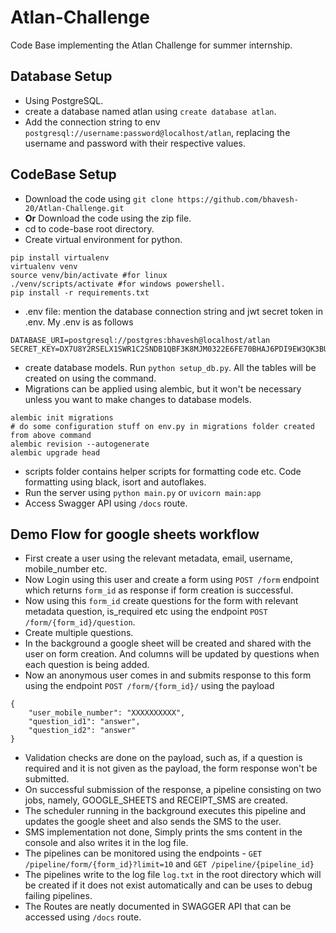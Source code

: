 # Atlan-Challenge
Code Base implementing the Atlan Challenge for summer internship.

## Database Setup
- Using PostgreSQL.
- create a database named atlan using `create database atlan`.
- Add the connection string to env `postgresql://username:password@localhost/atlan`, replacing the username and password with their respective values.

## CodeBase Setup
- Download the code using `git clone https://github.com/bhavesh-20/Atlan-Challenge.git`
- **Or** Download the code using the zip file.
- cd to code-base root directory.
- Create virtual environment for python.
```
pip install virtualenv 
virtualenv venv
source venv/bin/activate #for linux
./venv/scripts/activate #for windows powershell.
pip install -r requirements.txt
```
- .env file: mention the database connection string and jwt secret token in .env. My .env is as follows
```
DATABASE_URI=postgresql://postgres:bhavesh@localhost/atlan
SECRET_KEY=DX7U8Y2RSELX1SWR1C2SNDB1QBF3K8MJM0322E6FE70BHAJ6PDI9EW3QK3BU01JNGRZK1A422UVA553GC4IJOIQHY2BXSVEYLNMK
```
- create database models. Run `python setup_db.py`. All the tables will be created on using the command.
- Migrations can be applied using alembic, but it won't be necessary unless you want to make changes to database models.
```
alembic init migrations
# do some configuration stuff on env.py in migrations folder created from above command
alembic revision --autogenerate
alembic upgrade head
```
- scripts folder contains helper scripts for formatting code etc. Code formatting using black, isort and autoflakes.
- Run the server using `python main.py` or `uvicorn main:app`
- Access Swagger API using `/docs` route.

## Demo Flow for google sheets workflow
- First create a user using the relevant metadata, email, username, mobile_number etc.
- Now Login using this user and create a form using `POST /form` endpoint which returns `form_id` as response if form creation is successful.
- Now using this `form_id` create questions for the form with relevant metadata question, is_required etc using the endpoint `POST /form/{form_id}/question`.
- Create multiple questions.
- In the background a google sheet will be created and shared with the user on form creation. And columns will be updated by questions when each question is being added.
- Now an anonymous user comes in and submits response to this form using the endpoint `POST /form/{form_id}/` using the payload 
```
{
    "user_mobile_number": "XXXXXXXXXX",
    "question_id1": "answer",
    "question_id2": "answer"
}
```
- Validation checks are done on the payload, such as, if a question is required and it is not given as the payload, the form response won't be submitted.
- On successful submission of the response, a pipeline consisting on two jobs, namely, GOOGLE_SHEETS and RECEIPT_SMS are created.
- The scheduler running in the background executes this pipeline and updates the google sheet and also sends the SMS to the user.
- SMS implementation not done, Simply prints the sms content in the console and also writes it in the log file.
- The pipelines can be monitored using the endpoints - `GET /pipeline/form/{form_id}?limit=10` and `GET /pipeline/{pipeline_id}`
- The pipelines write to the log file `log.txt` in the root directory which will be created if it does not exist automatically and can be uses to debug failing pipelines.
- The Routes are neatly documented in SWAGGER API that can be accessed using `/docs` route.
